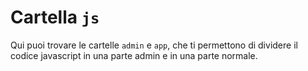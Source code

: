 # Cartella `js`

Qui puoi trovare le cartelle `admin` e `app`, che ti permettono di dividere il codice javascript in una parte admin e in una parte normale.
